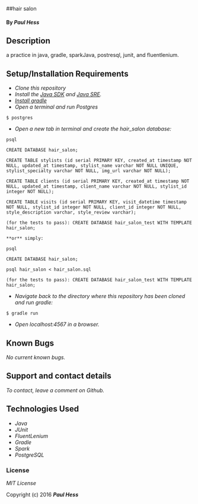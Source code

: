 

##hair salon

#### By _**Paul Hess**_

## Description

a practice in java, gradle, sparkJava, postresql, junit, and fluentlenium. 

## Setup/Installation Requirements

* _Clone this repository_
* _Install the [Java SDK](http://www.oracle.com/technetwork/java/javase/downloads/jdk8-downloads-2133151.html) and [Java SRE](http://www.java.com/en/)._
* _[Install gradle](http://codetutr.com/2013/03/23/how-to-install-gradle/)_
* _Open a terminal and run Postgres_
```
$ postgres
```
* _Open a new tab in terminal and create the hair_salon database:_
```
psql

CREATE DATABASE hair_salon;

CREATE TABLE stylists (id serial PRIMARY KEY, created_at timestamp NOT NULL, updated_at timestamp, stylist_name varchar NOT NULL UNIQUE, stylist_specialty varchar NOT NULL, img_url varchar NOT NULL);

CREATE TABLE clients (id serial PRIMARY KEY, created_at timestamp NOT NULL, updated_at timestamp, client_name varchar NOT NULL, stylist_id integer NOT NULL);

CREATE TABLE visits (id serial PRIMARY KEY, visit_datetime timestamp NOT NULL, stylist_id integer NOT NULL, client_id integer NOT NULL, style_description varchar, style_review varchar);

(for the tests to pass): CREATE DATABASE hair_salon_test WITH TEMPLATE hair_salon;

**or** simply:

psql

CREATE DATABASE hair_salon;

psql hair_salon < hair_salon.sql

(for the tests to pass): CREATE DATABASE hair_salon_test WITH TEMPLATE hair_salon;
```
* _Navigate back to the directory where this repository has been cloned and run gradle:_
```
$ gradle run
```
* _Open localhost:4567 in a browser._

## Known Bugs

_No current known bugs._

## Support and contact details

_To contact, leave a comment on Github._

## Technologies Used

* _Java_
* _JUnit_
* _FluentLenium_
* _Gradle_
* _Spark_
* _PostgreSQL_

### License

*MIT License*

Copyright (c) 2016 **_Paul Hess_**